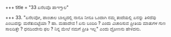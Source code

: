 +++
title = "33 ಏನೆಲವೊ ಪಾಞ್ಚಾಲ"

+++
33. "ಏನೆಲವೋ, ಪಾಂಚಾಲ ಬಾಲ್ಯದಲ್ಲಿ ನಾನೂ ನೀನೂ ಒಂದಾಗಿ ನಮ್ಮ ತಂದೆಯಲ್ಲಿ ಏನನ್ನು ತಿಳಿದೆವು ಎಂಬುದನ್ನು ಮರೆತುಬಿಟ್ಟೆಯಾ ? ಹಾ. ಮಹಾದೇವ ! ಏನು ಬಂದಿರಿ ? ಎಂದು ವಿಚಾರಿಸುವ ಪ್ರೀತಿಯ ಮಾತುಗಳ ಗುಣ ಸಾಲದಿತ್ತೇ ? ಧನದಿಂದೇನು ಫಲ ? ನಿನ್ನ ಮೇಲೆ ನಮಗೆ ಪ್ರೀತಿ ಇಲ್ಲ" ಎಂದು ದ್ರೋಣನು ಹೇಳಿದನು.